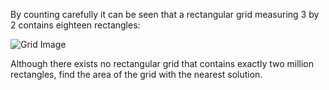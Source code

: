 By counting carefully it can be seen that a rectangular grid measuring 3 by 2 contains eighteen rectangles:

![Grid Image](/data/images/blog/p085.gif)

Although there exists no rectangular grid that contains exactly two million rectangles, 
find the area of the grid with the nearest solution.
